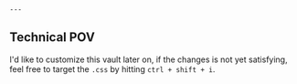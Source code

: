 `---`
## Technical POV
I'd like to customize this vault later on, if the changes is not yet satisfying, feel free to target the `.css` by hitting `ctrl + shift + i`. 




